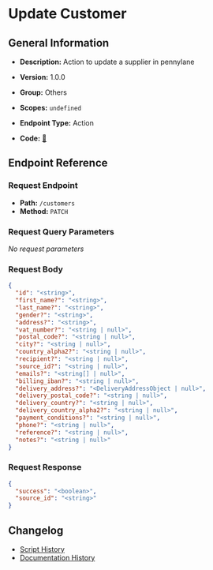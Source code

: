 # Update Customer

## General Information

- **Description:** Action to update a supplier in pennylane

- **Version:** 1.0.0
- **Group:** Others
- **Scopes:** `undefined`
- **Endpoint Type:** Action
- **Code:** [🔗](https://github.com/NangoHQ/integration-templates/tree/main/integrations/pennylane/actions/update-customer.ts)


## Endpoint Reference

### Request Endpoint

- **Path:** `/customers`
- **Method:** `PATCH`

### Request Query Parameters

_No request parameters_

### Request Body

```json
{
  "id": "<string>",
  "first_name?": "<string>",
  "last_name?": "<string>",
  "gender?": "<string>",
  "address?": "<string>",
  "vat_number?": "<string | null>",
  "postal_code?": "<string | null>",
  "city?": "<string | null>",
  "country_alpha2?": "<string | null>",
  "recipient?": "<string | null>",
  "source_id?": "<string | null>",
  "emails?": "<string[] | null>",
  "billing_iban?": "<string | null>",
  "delivery_address?": "<DeliveryAddressObject | null>",
  "delivery_postal_code?": "<string | null>",
  "delivery_country?": "<string | null>",
  "delivery_country_alpha2?": "<string | null>",
  "payment_conditions?": "<string | null>",
  "phone?": "<string | null>",
  "reference?": "<string | null>",
  "notes?": "<string | null>"
}
```

### Request Response

```json
{
  "success": "<boolean>",
  "source_id": "<string>"
}
```

## Changelog

- [Script History](https://github.com/NangoHQ/integration-templates/commits/main/integrations/pennylane/actions/update-customer.ts)
- [Documentation History](https://github.com/NangoHQ/integration-templates/commits/main/integrations/pennylane/actions/update-customer.md)

<!-- END  GENERATED CONTENT -->

